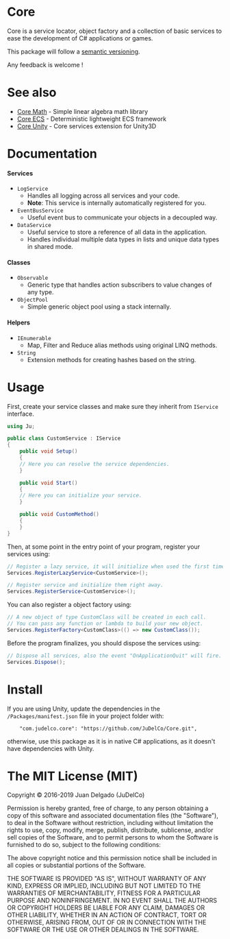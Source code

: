 Core
=====================

Core is a service locator, object factory and a collection of basic services to ease the development of C# applications or games.

This package will follow a [semantic versioning](http://semver.org/).

Any feedback is welcome !


See also
=====================

- [Core Math](https://github.com/JuDelCo/CoreMath) - Simple linear algebra math library
- [Core ECS](https://github.com/JuDelCo/CoreECS) - Deterministic lightweight ECS framework
- [Core Unity](https://github.com/JuDelCo/CoreUnity) - Core services extension for Unity3D


Documentation
=====================

#### Services

- ```LogService```
    * Handles all logging across all services and your code.
    * **Note**: This service is internally automatically registered for you.
- ```EventBusService```
    * Useful event bus to communicate your objects in a decoupled way.
- ```DataService```
    * Useful service to store a reference of all data in the application.
    * Handles individual multiple data types in lists and unique data types in shared mode.

#### Classes

- ```Observable```
    * Generic type that handles action subscribers to value changes of any type.
- ```ObjectPool```
    * Simple generic object pool using a stack internally.

#### Helpers

- ```IEnumerable```
    * Map, Filter and Reduce alias methods using original LINQ methods.
- ```String```
    * Extension methods for creating hashes based on the string.


Usage
=====================

First, create your service classes and make sure they inherit from ```IService``` interface.

```csharp
using Ju;

public class CustomService : IService
{
	public void Setup()
	{
  	// Here you can resolve the service dependencies.
	}

	public void Start()
	{
  	// Here you can initialize your service.
	}

	public void CustomMethod()
	{
	}
}
```

Then, at some point in the entry point of your program, register your services using:

```csharp
// Register a lazy service, it will initialize when used the first time only.
Services.RegisterLazyService<CustomService>();

// Register service and initialize them right away.
Services.RegisterService<CustomService>();
```

You can also register a object factory using:

```csharp
// A new object of type CustomClass will be created in each call.
// You can pass any function or lambda to build your new object.
Services.RegisterFactory<CustomClass>(() => new CustomClass());
```

Before the program finalizes, you should dispose the services using:

```csharp
// Dispose all services, also the event "OnApplicationQuit" will fire.
Services.Dispose();
```


Install
=====================

If you are using Unity, update the dependencies in the ```/Packages/manifest.json``` file in your project folder with:

```
	"com.judelco.core": "https://github.com/JuDelCo/Core.git",
```

otherwise, use this package as it is in native C# applications, as it doesn't have dependencies with Unity.


The MIT License (MIT)
=====================

Copyright © 2016-2019 Juan Delgado (JuDelCo)

Permission is hereby granted, free of charge, to any person obtaining a copy
of this software and associated documentation files (the "Software"), to deal
in the Software without restriction, including without limitation the rights
to use, copy, modify, merge, publish, distribute, sublicense, and/or sell
copies of the Software, and to permit persons to whom the Software is
furnished to do so, subject to the following conditions:

The above copyright notice and this permission notice shall be included in
all copies or substantial portions of the Software.

THE SOFTWARE IS PROVIDED "AS IS", WITHOUT WARRANTY OF ANY KIND, EXPRESS OR
IMPLIED, INCLUDING BUT NOT LIMITED TO THE WARRANTIES OF MERCHANTABILITY,
FITNESS FOR A PARTICULAR PURPOSE AND NONINFRINGEMENT. IN NO EVENT SHALL THE
AUTHORS OR COPYRIGHT HOLDERS BE LIABLE FOR ANY CLAIM, DAMAGES OR OTHER
LIABILITY, WHETHER IN AN ACTION OF CONTRACT, TORT OR OTHERWISE, ARISING FROM,
OUT OF OR IN CONNECTION WITH THE SOFTWARE OR THE USE OR OTHER DEALINGS IN
THE SOFTWARE.
